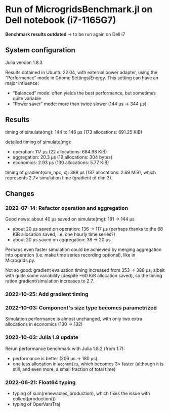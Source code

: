 # Run of MicrogridsBenchmark.jl on Dell notebook (i7-1165G7)

**Benchmark results outdated** -> to be run again on Dell i7

## System configuration

Julia version 1.8.3

Results obtained in Ubuntu 22.04, with external power adapter,
using the “Performance” mode in Gnome Settings/Energy.
This setting can have an major influence:
- “Balanced” mode: often yields the best performance, but sometimes quite variable
- “Power saver” mode: more than twice slower (144 µs → 344 µs)

## Results

timing of simulate(mg):  144 to 146 μs (173 allocations: 691.25 KiB)

detailed timing of simulate(mg):
- operation:  117 μs (22 allocations: 684.98 KiB)
- aggregation: 20.3 μs (19 allocations: 304 bytes)
- economics:  2.93 μs (130 allocations: 5.77 KiB)

timing of gradient(sim_npc, x):  388 μs (187 allocations: 2.69 MiB),
which represents 2.7× simulation time (gradient of dim 3).

## Changes

### 2022-07-14: Refactor operation and aggregation

Good news: about 40 µs saved on simulate(mg): 181 → 144 µs
- about 20 µs saved on operation: 136 → 117 µs
  (perhaps thanks to the 68 KiB allocation saved, i.e. one hourly time series?)
- about 20 µs saved on aggregation: 38 → 20 µs

Perhaps even faster simulation could be achievied by merging aggregation
into operation (i.e. make time series recording optional), like in Microgrids.py.

Not so good: gradient evaluation timing increased from 353 → 388 µs,
albeit with quite some variability (despite ~60 KiB allocation saved),
so the timing ration gradient/simulation increases to 2.7.

### 2022-10-25: Add gradient timing

### 2022-10-03: Component's size type becomes parametrized

Simulation performance is almost unchanged,
with only two extra allocations in economics (130 → 132)

### 2022-10-03: Julia 1.8 update

Rerun performance benchmark with Julia 1.8.2 (from 1.7):
- performance is better (206 µs → 180 µs).
- one less allocation in `economics`, which becomes 3× faster (although it is still, and even more, a small fraction of total time)

### 2022-06-21: Float64 typing

- typing of sum(renewables_production), which fixes the issue with collect(production())
- typing of OperVarsTraj
